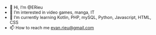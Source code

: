 - 👋 Hi, I’m @ERieu
- 👀 I’m interested in video games, manga, IT
- 🌱 I’m currently learning Kotlin, PHP, mySQL, Python, Javascript, HTML, CSS
- 📫 How to reach me evan.rieu@gmail.com
<!---
ERieu/ERieu is a ✨ special ✨ repository because its `README.md` (this file) appears on your GitHub profile.
You can click the Preview link to take a look at your changes.
--->
